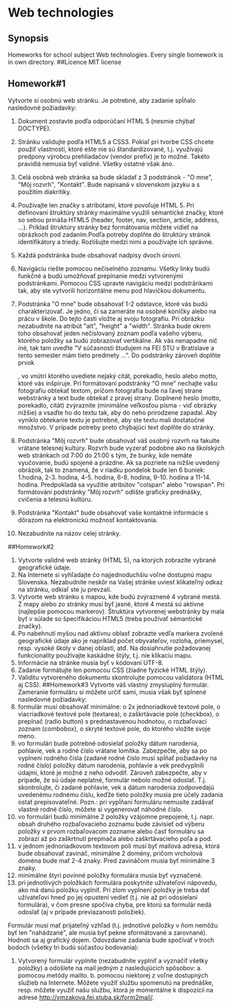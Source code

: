 # Web technologies

## Synopsis
Homeworks for school subject Web technologies.
Every single homework is in own directory.
##Licence
MIT license
## Homework#1

Vytvorte si osobnú web stránku. Je potrebné, aby zadanie spĺňalo nasledovné požiadavky:
1.	Dokument zostavte podľa odporúčaní HTML 5 (nesmie chýbať DOCTYPE).

2.	Stránku validujte podľa HTML5 a CSS3. Pokiaľ pri tvorbe CSS chcete použiť vlastnosti, ktoré ešte nie sú štandardizované, t.j. využívajú predpony výrobcu prehliadačov (vendor prefix) je to možné. Takéto pravidlá nemusia byť validné. Všetky ostatné však áno.
3.	Celá osobná web stránka sa bude skladať z 3 podstránok - "O mne", "Môj rozvrh", "Kontakt". Bude napísaná v slovenskom jazyku a s použitím diakritiky.
4.	Používajte len značky s atribútami, ktoré povoľuje HTML 5. Pri definovaní štruktúry stránky maximálne využili sémantické značky, ktoré so sebou prináša HTML5 (header, footer, nav, section, article, address, ...). Príklad štruktúry stránky bez formátovania môžete vidieť na obrázkoch pod zadaním.Podľa potreby doplňte do štruktúry stránok identifikátory a triedy. Rozlišujte medzi nimi a používajte ich správne.
5.	Každá podstránka bude obsahovať nadpisy dvoch úrovní.
6.	Navigáciu riešte pomocou nečíselného zoznamu. Všetky linky budú funkčné a budú umožňovať prepínanie medzi vytvorenými podstránkami. Pomocou CSS upravte navigáciu medzi podstránkami tak, aby ste vytvorili horizontálne menu pod hlavičkou dokumentu.
7.	Podstránka "O mne" bude obsahovať 1-2 odstavce, ktoré vás budú charakterizovať. Je jedno, či sa zameráte na osobné koníčky alebo na prácu v škole. Do tejto časti vložte aj svoju fotografiu. Pri obrázku nezabudnite na atribút "alt", "height" a "width". 
Stránka bude okrem toho obsahovať jeden nečíslovaný zoznam podľa vašeho výberu, ktorého položky sa budú zobrazovať vertikálne. Ak vás nenapadne nič iné, tak tam uveďte "V súčasnosti študujem na FEI STU v Bratislave a tento semester mám tieto predmety ...". 
Do podstránky zároveň doplňte prvok <aside>, vo vnútri ktorého uvediete nejaký citát, porekadlo, heslo alebo motto, ktoré vás inšpiruje.
Pri formátovaní podstránky "O mne" nechajte vašu fotografiu obtekať textom, pričom fotografia bude na ľavej strane webstránky a text bude obtekať z pravej strany. Doplnené heslo (motto, porekadlo, citát) zvýraznite (minimálne veľkosťou písma - viď obrázky nižšie) a vsaďte ho do textu tak, aby do neho prirodzene zapadal. Aby vyniklo obtekanie textu je potrebné, aby ste textu mali dostatočné množstvo. V prípade potreby preto chýbajúci text doplňte do stránky.
8.	Podstránka "Môj rozvrh" bude obsahovať váš osobný rozvrh na fakulte vrátane telesnej kultúry. Rozvrh bude vyzerať podobne ako na školských web stránkach od 7:00 do 21:00 s tým, že bunky, kde nemáte vyučovanie, budú spojené a prázdne. Ak sa pozriete na nižšie uvedený obrázok, tak to znamená, že v riadku pondelok bude len 6 buniek: 1.hodina, 2-3. hodina, 4-5. hodina, 6-8. hodina, 9-10. hodina a 11-14. hodina. Predpokladá sa využitie  atribútov "colspan" alebo "rowspan". 
Pri formátování podstránky "Môj rozvrh" odlíšte graficky prednášky, cvičenia a telesnú kultúru.
9.	Podstránka "Kontakt" bude obsahovať vaše kontaktné informácie s dôrazom na elektronickú možnosť kontaktovania.
10.	Nezabudnite na názov celej stránky.


##Homework#2
1.	Vytvorte validné web stránky (HTML 5), na ktorých zobrazíte vybrané geografické údaje.
2.	Na Internete si vyhľadajte čo najjednoduchšiu voľne dostupnú mapu Slovenska. Nezabudnite neskôr na Vašej stránke uviesť klikateľný odkaz na stránku, odkiaľ ste ju prevzali.
3.	Vytvorte web stránku s mapou, kde budú zvýraznené 4 vybrané mestá. Z mapy alebo zo stránky musí byť jasné, ktoré 4 mestá sú aktívne (najlepšie pomocou markerov). Štruktúra vytvorenej webstránky by mala byť v súlade so špecifikáciou HTML5 (treba používať sémantické značky).
4.	Po nabehnutí myšou nad aktívnu oblasť zobrazte vedľa markera zvolené geografické údaje ako je napríklad počet obyvateľov, rozloha, priemysel, resp. vysoké školy v danej oblasti, atď. Na dosiahnutie požadovanej funkcionality používajte kaskádne štýly, t.j. nie klikaciu mapu.
5.	Informácie na stránke musia byť v kódovaní UTF-8.
6.	Zadanie formátujte len pomocou CSS (žiadne fyzické HTML štýly).
7.	Validitu vytvoreného dokumentu skontrolujte pomocou validátora (HTML aj CSS).
##Homework#3
Vytvorte váš vlastný zmysluplný formulár. Zameranie formuláru si môžete určiť sami, musia však byť splnené nasledovné požiadavky:
1.	formulár musí obsahovať minimálne:
o	2x jednoriadkové textové pole,
o	viacriadkové textové pole (textarea),
o	zaškrtávacie pole (checkbox),
o	prepínač (radio button) s prednastavenou hodnotou,
o	rozbaľovací zoznam (combobox),
o	skryté textové pole, do ktorého vložíte svoje meno.
2.	vo formulári bude potrebné odosielať položky dátum narodenia, pohlavie, vek a rodné číslo vrátane lomítka. Zabezpečte, aby sa po vyplnení rodného čísla (zadané rodné číslo musí spĺňať požiadavky na rodné číslo) položky dátum narodenia, pohlavie a vek predvyplnili údajmi, ktoré je možné z neho odvodiť. Zároveň zabezpečte, aby v prípade, že sú údaje neplatné, formulár nebolo možné odoslať. T.j. skontrolujte, či zadané pohlavie, vek a dátum narodenia zodpovedajú uvedenému rodnému číslu, keďže tieto položky musia pre účely zadania ostať prepisovateľné. 
Pozn.: pri vypĺňaní formuláru nemusíte zadávať vlastné rodné číslo, môžete si vygenerovať náhodné číslo.
3.	vo formulári budú minimálne 2 položky vzájomne prepojené, t.j. napr. obsah druhého rozbaľovacieho zoznamu bude závisieť od výberu položky v prvom rozbaľovacom zozname alebo časť formuláru sa zobrazí až po zaškrtnutí prepínača alebo zaškrtávacieho poľa a pod.
4.	v jednom jednoriadkovom textovom poli musí byť mailová adresa, ktorá bude obsahovať zavináč, minimálne 2 domény, pričom vrcholová doména bude mať 2-4 znaky. Pred zavináčom musia byť minimálne 3 znaky.
5.	minimálne štyri povinné položky formulára musia byť vyznačené. 
6.	pri jednotlivých položkách formulára poskytnite užívateľovi nápovedu, ako má danú položku vyplniť. Pri zlom vyplnení položky je treba dať užívateľovi hneď po jej opustení vedieť (t.j. nie až pri odosielaní formulára), v čom presne spočíva chyba, pre ktorú sa formulár nedá odoslať (aj v prípade previazanosti položiek). 

Formulár musí mať prijateľný vzhľad (t.j. jednotlivé položky v ňom nemôžu byť len "nahádzané", ale musia byť pekne sformátované a zarovnané). Hodnotí sa aj grafický dojem.
Odovzdanie zadania bude spočívať v troch bodoch (všetky tri budú súčasťou bodovania):
1.	Vytvorený formulár vyplníte (nezabudnite vyplniť a vyznačiť všetky položky) a odošlete na mail jedným z nasledujúcich spôsobov:
a.	pomocou metódy mailto.
b.	pomocou niektorej z voľne dostupných služieb na Internete. Môžete využiť službu spomenutú na prednáške, resp. môžete využiť našu službu, ktorá je momentálne k dispozícii na adrese http://vmzakova.fei.stuba.sk/form2mail/.

